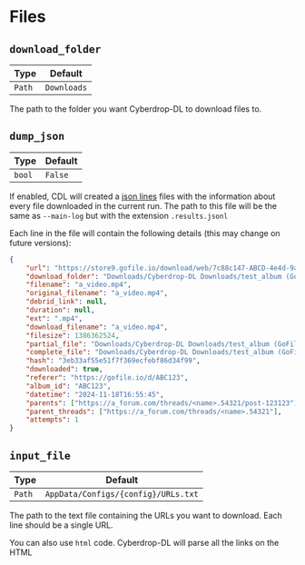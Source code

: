 # Files

## `download_folder`

| Type   | Default     |
| ------ | ----------- |
| `Path` | `Downloads` |

The path to the folder you want Cyberdrop-DL to download files to.


## `dump_json`

| Type   | Default |
| ------ | ------- |
| `bool` | `False` |


If enabled, CDL will created a [json lines](https://jsonlines.org/) files with the information about every file downloaded in the current run. The path to this file will be the same as `--main-log` but with the extension `.results.jsonl`

Each line in the file will contain the following details (this may change on future versions):

```json
{
    "url": "https://store9.gofile.io/download/web/7c88c147-ABCD-4e4d-9a6c-12345678/a_video.mp4",
    "download_folder": "Downloads/Cyberdrop-DL Downloads/test_album (GoFile)",
    "filename": "a_video.mp4",
    "original_filename": "a_video.mp4",
    "debrid_link": null,
    "duration": null,
    "ext": ".mp4",
    "download_filename": "a_video.mp4",
    "filesize": 1386362524,
    "partial_file": "Downloads/Cyberdrop-DL Downloads/test_album (GoFile)/a_video.mp4.part",
    "complete_file": "Downloads/Cyberdrop-DL Downloads/test_album (GoFile)/a_video.mp4",
    "hash": "3eb33af55e51f7f369ecfebf86d34f99",
    "downloaded": true,
    "referer": "https://gofile.io/d/ABC123",
    "album_id": "ABC123",
    "datetime": "2024-11-18T16:55:45",
    "parents": ["https://a_forum.com/threads/<name>.54321/post-123123"],
    "parent_threads": ["https://a_forum.com/threads/<name>.54321"],
    "attempts": 1
}
```

## `input_file`

| Type   | Default                             |
| ------ | ----------------------------------- |
| `Path` | `AppData/Configs/{config}/URLs.txt` |

The path to the text file containing the URLs you want to download. Each line should be a single URL.

You can also use `html` code. Cyberdrop-DL will parse all the links on the HTML
